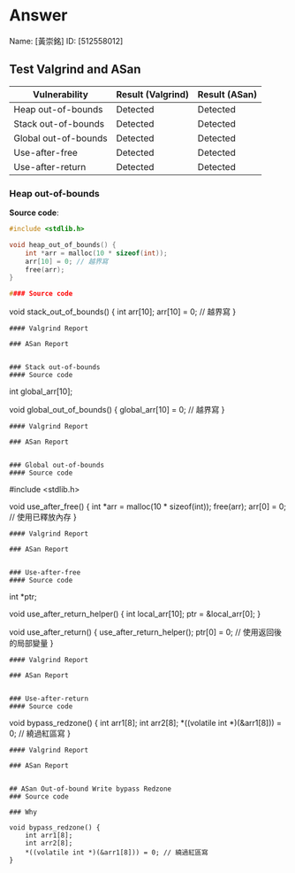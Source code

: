 # Answer

Name: [黃崇銘]
ID: [512558012]

## Test Valgrind and ASan
| Vulnerability       | Result (Valgrind) | Result (ASan) |
|---------------------|-------------------|---------------|
| Heap out-of-bounds  | Detected          | Detected      |
| Stack out-of-bounds | Detected          | Detected      |
| Global out-of-bounds| Detected          | Detected      |
| Use-after-free      | Detected          | Detected      |
| Use-after-return    | Detected          | Detected      |

### Heap out-of-bounds
**Source code**:
```c
#include <stdlib.h>

void heap_out_of_bounds() {
    int *arr = malloc(10 * sizeof(int));
    arr[10] = 0; // 越界寫
    free(arr);
}

#### Source code
```
void stack_out_of_bounds() {
    int arr[10];
    arr[10] = 0; // 越界寫
}
```
#### Valgrind Report
```

```
### ASan Report
```

```

### Stack out-of-bounds
#### Source code
```
int global_arr[10];

void global_out_of_bounds() {
    global_arr[10] = 0; // 越界寫
}

```
#### Valgrind Report
```

```
### ASan Report
```

```

### Global out-of-bounds
#### Source code
```
#include <stdlib.h>

void use_after_free() {
    int *arr = malloc(10 * sizeof(int));
    free(arr);
    arr[0] = 0; // 使用已釋放內存
}

```
#### Valgrind Report
```

```
### ASan Report
```

```

### Use-after-free
#### Source code
```
int *ptr;

void use_after_return_helper() {
    int local_arr[10];
    ptr = &local_arr[0];
}

void use_after_return() {
    use_after_return_helper();
    ptr[0] = 0; // 使用返回後的局部變量
}

```
#### Valgrind Report
```

```
### ASan Report
```

```

### Use-after-return
#### Source code
```
void bypass_redzone() {
    int arr1[8];
    int arr2[8];
    *((volatile int *)(&arr1[8])) = 0; // 繞過紅區寫
}


```
#### Valgrind Report
```

```
### ASan Report
```

```

## ASan Out-of-bound Write bypass Redzone
### Source code
```

```
### Why

void bypass_redzone() {
    int arr1[8];
    int arr2[8];
    *((volatile int *)(&arr1[8])) = 0; // 繞過紅區寫
}
